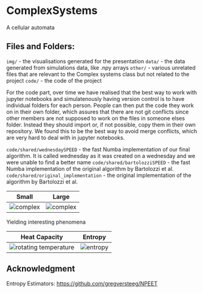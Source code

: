 # ComplexSystems

A cellular automata


## Files and Folders:

```img/``` - the visualisations generated for the presentation
```data/``` - the data generated from simulations data, like .npy arrays
```other/``` - various unrelated files that are relevant to the Complex systems class but not related to the project
```code/``` - the code of the project

For the code part, over time we have realised that the best way to work with jupyter notebooks and simulatenously having version control is to have individual folders for each person. People can then put the code they work on in their own folder, which assures that there are not git conflicts since other members are not supposed to work on the files in someone elses folder. Instead they should import or, if not possible, copy them in their own repository. We found this to be the best way to avoid merge conflicts, which are very hard to deal with in jupyter notebooks.

```code/shared/wednesdaySPEED``` - the fast Numba implementation of our final algorithm. It is called wednesday as it was created on a wednesday and we were unable to find a better name
```code/shared/bartolozziSPEED``` - the fast Numba implementation of the original algorithm by Bartolozzi et al.
```code/shared/original_implementation``` - the original implementation of the algorithm by Bartolozzi et al.






| Small | Large |
|------------|------------|
| ![complex](img/CA_small.png) | ![complex](img/CA_large.png) |

Yielding interesting phenomena

| Heat Capacity | Entropy |
|------------|------------|
| ![rotating temperature](img/3DVideo/C_4.gif) | ![entropy](img/3DVideo/S_1.gif) |



## Acknowledgment

Entropy Estimators: https://github.com/gregversteeg/NPEET
